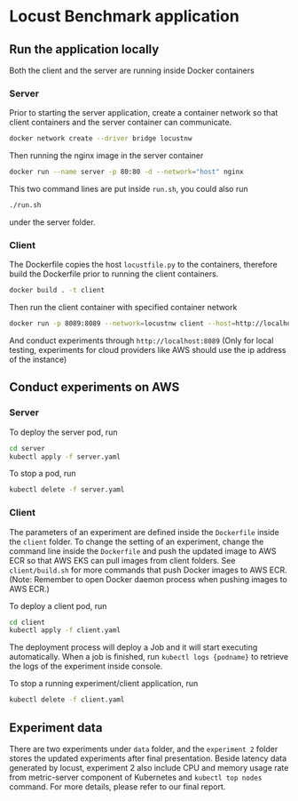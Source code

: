 # Locust Benchmark application

## Run the application locally
Both the client and the server are running inside Docker containers

### Server
Prior to starting the server application, create a container network so that client containers and the server container can communicate.

```bash
docker network create --driver bridge locustnw
```

Then running the nginx image in the server container

```bash
docker run --name server -p 80:80 -d --network="host" nginx
```

This two command lines are put inside `run.sh`, you could also run

```bash
./run.sh
```

under the server folder.

### Client
The Dockerfile copies the host `locustfile.py` to the containers, therefore build the Dockerfile prior to running the client containers.

```bash
docker build . -t client
```

Then run the client container with specified container network

```bash
docker run -p 8089:8089 --network=locustnw client --host=http://localhost:80
```

And conduct experiments through `http://localhost:8089` (Only for local testing, experiments for cloud providers like AWS should use the ip address of the instance)

## Conduct experiments on AWS

### Server
To deploy the server pod, run

```bash
cd server
kubectl apply -f server.yaml
```

To stop a pod, run

```bash
kubectl delete -f server.yaml
```
### Client

The parameters of an experiment are defined inside the `Dockerfile` inside the `client` folder. To change the setting of an experiment, change the command line inside the `Dockerfile` and push the updated image to AWS ECR so that AWS EKS can pull images from client folders. See `client/build.sh` for more commands that push Docker images to AWS ECR. (Note: Remember to open Docker daemon process when pushing images to AWS ECR.)

To deploy a client pod, run

```bash
cd client
kubectl apply -f client.yaml
```

The deployment process will deploy a Job and it will start executing automatically. When a job is finished, run `kubectl logs {podname}` to retrieve the logs of the experiment inside console.

To stop a running experiment/client application, run

```bash
kubectl delete -f client.yaml
```

## Experiment data
There are two experiments under `data` folder, and the `experiment 2` folder stores the updated experiments after final presentation. Beside latency data generated by locust, experiment 2 also include CPU and memory usage rate from metric-server component of Kubernetes and `kubectl top nodes` command. For more details, please refer to our final report.